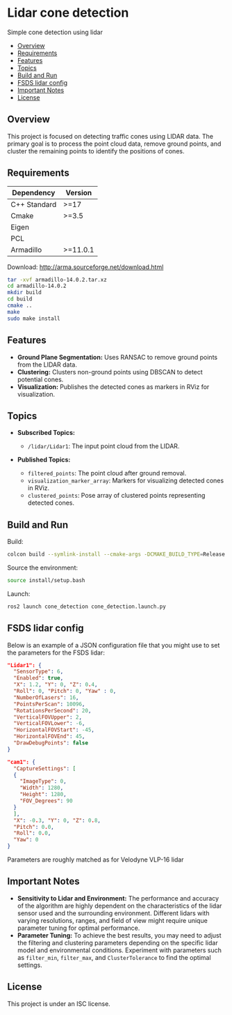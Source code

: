 # Lidar cone detection
Simple cone detection using lidar
- [Overview](#Overview)
- [Requirements](#Requirements)
- [Features](#Features)
- [Topics](#Topics)
- [Build and Run](#Build-and-Run)
- [FSDS lidar config](#FSDS-lidar-config)
- [Important Notes](#Important-Notes)
- [License](#License)

## Overview
This project is focused on detecting traffic cones using LIDAR data. The primary goal is to process the point cloud data, remove ground points, and cluster the remaining points to identify the positions of cones.

## Requirements
| Dependency            | Version        |
| --------------------- | -------------- |
| C++ Standard          | >=17           |
| Cmake                 | >=3.5          |
| Eigen                 |                |
| PCL                   |                |
| Armadillo             | >=11.0.1       |

Download: http://arma.sourceforge.net/download.html
```bash
tar -xvf armadillo-14.0.2.tar.xz
cd armadillo-14.0.2
mkdir build
cd build
cmake ..
make
sudo make install
```

## Features
- **Ground Plane Segmentation:** Uses RANSAC to remove ground points from the LIDAR data.
- **Clustering:** Clusters non-ground points using DBSCAN to detect potential cones.
- **Visualization:** Publishes the detected cones as markers in RViz for visualization.

## Topics
- **Subscribed Topics:**
  - `/lidar/Lidar1`: The input point cloud from the LIDAR.

- **Published Topics:**
  - `filtered_points`: The point cloud after ground removal.
  - `visualization_marker_array`: Markers for visualizing detected cones in RViz.
  - `clustered_points`: Pose array of clustered points representing detected cones.


## Build and Run
Build:
```bash
colcon build --symlink-install --cmake-args -DCMAKE_BUILD_TYPE=Release
```

Source the environment:
```bash
source install/setup.bash
```

Launch:
```bash
ros2 launch cone_detection cone_detection.launch.py 
```

## FSDS lidar config
Below is an example of a JSON configuration file that you might use to set the parameters for the FSDS lidar:
```json
"Lidar1": {
  "SensorType": 6,
  "Enabled": true,
  "X": 1.2, "Y": 0, "Z": 0.4,
  "Roll": 0, "Pitch": 0, "Yaw" : 0,
  "NumberOfLasers": 16,
  "PointsPerScan": 10096,
  "RotationsPerSecond": 20,
  "VerticalFOVUpper": 2,
  "VerticalFOVLower": -6,
  "HorizontalFOVStart": -45,
  "HorizontalFOVEnd": 45,
  "DrawDebugPoints": false
}

"cam1": {
  "CaptureSettings": [
  {
    "ImageType": 0,
    "Width": 1280,
    "Height": 1280,
    "FOV_Degrees": 90
  }
  ],
  "X": -0.3, "Y": 0, "Z": 0.8,
  "Pitch": 0.0,
  "Roll": 0.0,
  "Yaw": 0
}
```
Parameters are roughly matched as for Velodyne VLP-16 lidar

## Important Notes
- **Sensitivity to Lidar and Environment:** The performance and accuracy of the algorithm are highly dependent on the characteristics of the lidar sensor used and the surrounding environment. Different lidars with varying resolutions, ranges, and field of view might require unique parameter tuning for optimal performance.
- **Parameter Tuning:** To achieve the best results, you may need to adjust the filtering and clustering parameters depending on the specific lidar model and environmental conditions. Experiment with parameters such as `filter_min`, `filter_max`, and `ClusterTolerance` to find the optimal settings.

## License
This project is under an ISC license.